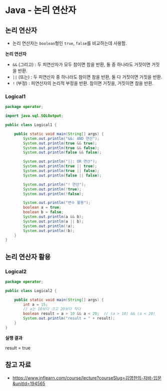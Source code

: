 # Java - 논리 연산자

## 논리 연산자

- 논리 연산자는 `boolean`형인 `true`, `false`를 비교하는데 사용함.

**논리 연산자**

- `&&` (그리고) : 두 피연산자가 모두 참이면 참을 반환, 둘 중 하나라도 거짓이면 거짓을 반환.
- `||` (또는) : 두 피연산자 중 하나라도 참이면 참을 반환, 둘 다 거짓이면 거짓을 반환.
- `!` (부정) : 피연산자의 논리적 부정을 반환. 참이면 거짓을, 거짓이면 참을 반환.

### Logical1

```java
package operator;

import java.sql.SQLOutput;

public class Logical1 {

    public static void main(String[] args) {
        System.out.println("&&: AND 연산");
        System.out.println(true && true);
        System.out.println(true && false);
        System.out.println(false && false);

        System.out.println("||: OR 연산");
        System.out.println(true || true);
        System.out.println(true || false);
        System.out.println(false || false);

        System.out.println("! 연산");
        System.out.println(!true);
        System.out.println(!false);

        System.out.println("변수 활용");
        boolean a = true;
        boolean b = false;
        System.out.println(a && b);
        System.out.println(a || b);
        System.out.println(!a);
        System.out.println(!b);
    }
}
```

## 논리 연산자 활용

### Logical2

```java
package operator;

public class Logical2 {

    public static void main(String[] args) {
        int a = 15;
        // a는 10보다 크고 20보다 작다
        boolean result = a > 10 && a < 20;  // (a > 10) && (a < 20)
        System.out.println("result = " + result);
    }
}
```

**실행 결과**

result = true

## 참고 자료

- https://www.inflearn.com/course/lecture?courseSlug=김영한의-자바-입문&unitId=194565